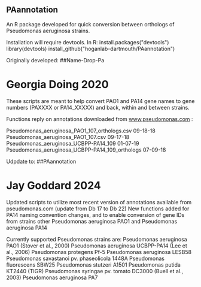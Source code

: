 ## PAannotation

An R package developed for quick conversion between orthologs of Pseudomonas aeruginosa strains.

Installation will require devtools. In R:
install.packages("devtools")
library(devtools)
install_github("hoganlab-dartmouth/PAannotation")


Originally developed:
##Name-Drop-Pa

# Georgia Doing 2020

These scripts are meant to help convert PAO1 and PA14 gene names to gene numbers (PAXXXX or PA14_XXXXX) and back, within and between strains.

Functions reply on annotations downloaded from www.pseudomonas.com :

Pseudomonas_aeruginosa_PAO1_107_orthologs.csv 		09-18-18
Pseudomonas_aeruginosa_PAO1_107.csv 				09-17-18
Pseudomonas_aeruginosa_UCBPP-PA14_109 				01-07-19
Pseudomonas_aeruginosa_UCBPP-PA14_109_orthologs 	07-09-18


Udpdate to:
##PAannotation

# Jay Goddard 2024

Updated scripts to utilize most recent version of annotations available from pseudomonas.com (update from Db 17 to Db 22)
New functions added for PA14 naming convention changes, and to enable conversion of gene IDs from strains other Pseudomonas aeruginosa PAO1 and Pseudomonas aeruginosa PA14

Currently supported Pseudomonas strains are:
Pseudomonas aeruginosa PAO1 (Stover et al., 2000)
Pseudomonas aeruginosa UCBPP-PA14 (Lee et al., 2006)
Pseudomonas protegens Pf-5
Pseudomonas aeruginosa LESB58 
Pseudomonas savastanoi pv. phaseolicola 1448A
Pseudomonas fluorescens SBW25
Pseudomonas stutzeri A1501
Pseudomonas putida KT2440 (TIGR)
Pseudomonas syringae pv. tomato DC3000 (Buell et al., 2003)
Pseudomonas aeruginosa PA7
